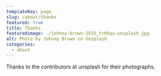 ```yaml
---
templateKey: page
slug: /about/thanks
featured: true
title: Thanks
featuredimage: ./johnny-brown-1k35_trK6qo-unsplash.jpg
alt: Photo by Johnny Brown on Unsplash
categories:
  - about
---
```

Thanks to the contributors at unsplash for their photographs.
